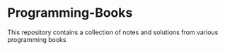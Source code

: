 # Programming-Books
This repository contains a collection of notes and solutions from various programming books

